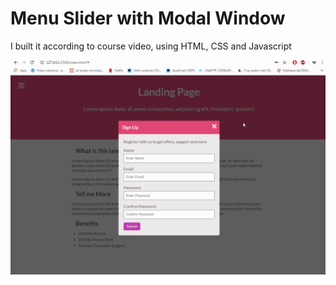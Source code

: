 # Menu Slider with Modal Window

I built it according to course video, using HTML, CSS and Javascript

![](modOpen.gif)